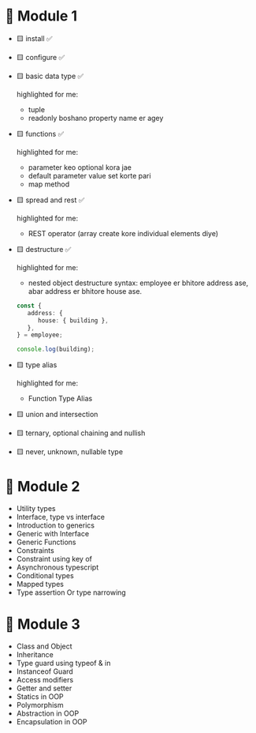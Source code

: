 # 💎 Module 1

-  🟨 install ✅
-  🟨 configure ✅
-  🟨 basic data type ✅

   highlighted for me:

   -  tuple
   -  readonly boshano property name er agey

-  🟨 functions ✅

   highlighted for me:

   -  parameter keo optional kora jae
   -  default parameter value set korte pari
   -  map method

-  🟨 spread and rest ✅

   highlighted for me:

   -  REST operator (array create kore individual elements diye)

-  🟨 destructure ✅

   highlighted for me:

   -  nested object destructure syntax:
      employee er bhitore address ase, abar address er bhitore house ase.

   ```ts
   const {
      address: {
         house: { building },
      },
   } = employee;

   console.log(building);
   ```

-  🟨 type alias

   highlighted for me:

   -  Function Type Alias

-  🟨 union and intersection
-  🟨 ternary, optional chaining and nullish
-  🟨 never, unknown, nullable type

# 💎 Module 2

-  Utility types
-  Interface, type vs interface
-  Introduction to generics
-  Generic with Interface
-  Generic Functions
-  Constraints
-  Constraint using key of
-  Asynchronous typescript
-  Conditional types
-  Mapped types
-  Type assertion Or type narrowing

# 💎 Module 3

-  Class and Object
-  Inheritance
-  Type guard using typeof & in
-  Instanceof Guard
-  Access modifiers
-  Getter and setter
-  Statics in OOP
-  Polymorphism
-  Abstraction in OOP
-  Encapsulation in OOP
